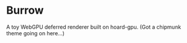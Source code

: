 # Burrow

A toy WebGPU deferred renderer built on hoard-gpu. (Got a chipmunk theme going on here...)